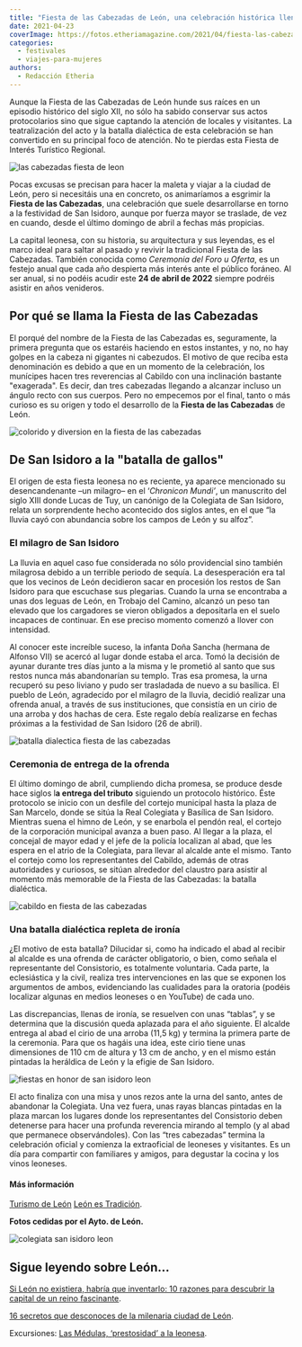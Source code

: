 ```yaml
---
title: "Fiesta de las Cabezadas de León, una celebración histórica llena de ironía"
date: 2021-04-23
coverImage: https://fotos.etheriamagazine.com/2021/04/fiesta-las-cabezadas-leon.jpg
categories: 
  - festivales
  - viajes-para-mujeres
authors: 
  - Redacción Etheria
---
```


Aunque la Fiesta de las Cabezadas de León hunde sus raíces en un episodio histórico del siglo XII, no sólo ha sabido conservar sus actos protocolarios sino que sigue captando la atención de locales y visitantes. La teatralización del acto y la batalla dialéctica de esta celebración se han convertido en su principal foco de atención. No te pierdas esta Fiesta de Interés Turístico Regional.

![las cabezadas fiesta de leon](https://fotos.etheriamagazine.com/2021/04/fiesta-las-cabezadas-leon.jpg "Esta profunda reverencia da nombre a la Fiesta de las Cabezadas, en León capital.")

Pocas excusas se precisan para hacer la maleta y viajar a la ciudad de León, pero si 
necesitáis una en concreto, os animaríamos a esgrimir la **Fiesta de las Cabezadas**, 
una celebración que suele desarrollarse en torno a la festividad de San Isidoro, aunque 
por fuerza mayor se traslade, de vez en cuando, desde el último domingo de abril a 
fechas más propicias. 

La capital leonesa, con su historia, su arquitectura y sus leyendas, es el marco ideal 
para saltar al pasado y revivir la tradicional Fiesta de las Cabezadas. También conocida 
como _Ceremonia del Foro u Oferta_, es un festejo anual que cada año despierta más 
interés ante el público foráneo. Al ser anual, si no podéis acudir este **24 de abril de 
2022** siempre podréis asistir en años venideros. 

## Por qué se llama la Fiesta de las Cabezadas

El porqué del nombre de la Fiesta de las Cabezadas es, seguramente, la primera pregunta 
que os estaréis haciendo en estos instantes, y no, no hay golpes en la cabeza ni 
gigantes ni cabezudos. El motivo de que reciba esta denominación es debido a que en un 
momento de la celebración, los munícipes hacen tres reverencias al Cabildo con una 
inclinación bastante "exagerada". Es decir, dan tres cabezadas llegando a alcanzar 
incluso un ángulo recto con sus cuerpos. Pero no empecemos por el final, tanto o más 
curioso es su origen y todo el desarrollo de la **Fiesta de las Cabezadas** de León. 

![colorido y diversion en la fiesta de las cabezadas](https://fotos.etheriamagazine.com/2021/04/fiesta-las-cabezadas-san-isidoro.jpg "Alegre colorido de las Fiesta de las Cabezadas (León).")

## De San Isidoro a la "batalla de gallos"

El origen de esta fiesta leonesa no es reciente, ya aparece mencionado su 
desencandenante –un milagro– en el ‘_Chronicon Mundi’_, un manuscrito del siglo XIII 
donde Lucas de Tuy, un canónigo de la Colegiata de San Isidoro, relata un sorprendente 
hecho acontecido dos siglos antes, en el que “la lluvia cayó con abundancia sobre los 
campos de León y su alfoz”. 

### El milagro de San Isidoro

La lluvia en aquel caso fue considerada no sólo providencial sino también milagrosa 
debido a un terrible periodo de sequía. La desesperación era tal que los vecinos de León 
decidieron sacar en procesión los restos de San Isidoro para que escuchase sus 
plegarias. Cuando la urna se encontraba a unas dos leguas de León, en Trobajo del 
Camino, alcanzó un peso tan elevado que los cargadores se vieron obligados a depositarla 
en el suelo incapaces de continuar. En ese preciso momento comenzó a llover con 
intensidad. 

Al conocer este increíble suceso, la infanta Doña Sancha (hermana de Alfonso VII) se 
acercó al lugar donde estaba el arca. Tomó la decisión de ayunar durante tres días junto 
a la misma y le prometió al santo que sus restos nunca más abandonarían su templo. Tras 
esa promesa, la urna recuperó su peso liviano y pudo ser trasladada de nuevo a su 
basílica. El pueblo de León, agradecido por el milagro de la lluvia, decidió realizar 
una ofrenda anual, a través de sus instituciones, que consistía en un cirio de una 
arroba y dos hachas de cera. Este regalo debía realizarse en fechas próximas a la 
festividad de San Isidoro (26 de abril). 

![batalla dialectica fiesta de las cabezadas](https://fotos.etheriamagazine.com/2021/04/las-cabezadas-claustro-colegiada-san-isidoro.jpg "En el claustro de la colegiata de San Isidoro se suele producir la batalla dialéctica.")

### Ceremonia de entrega de la ofrenda

El último domingo de abril, cumpliendo dicha promesa, se produce desde hace siglos l**a 
entrega del tributo** siguiendo un protocolo histórico. Éste protocolo se inicio con un 
desfile del cortejo municipal hasta la plaza de San Marcelo, donde se sitúa la Real 
Colegiata y Basílica de San Isidoro. Mientras suena el himno de León, y se enarbola el 
pendón real, el cortejo de la corporación municipal avanza a buen paso. Al llegar a la 
plaza, el concejal de mayor edad y el jefe de la policía localizan al abad, que les 
espera en el atrio de la Colegiata, para llevar al alcalde ante el mismo. Tanto el 
cortejo como los representantes del Cabildo, además de otras autoridades y curiosos, se 
sitúan alrededor del claustro para asistir al momento más memorable de la Fiesta de las 
Cabezadas: la batalla dialéctica. 

![cabildo en fiesta de las cabezadas](https://fotos.etheriamagazine.com/2021/04/las-Cabezadas-leon.jpg "La batalla dialéctica es el momento más jocoso de la celebración.")

### Una batalla dialéctica repleta de ironía

¿El motivo de esta batalla? Dilucidar si, como ha indicado el abad al recibir al alcalde 
es una ofrenda de carácter obligatorio, o bien, como señala el representante del 
Consistorio, es totalmente voluntaria. Cada parte, la eclesiástica y la civil, realiza 
tres intervenciones en las que se exponen los argumentos de ambos, evidenciando las 
cualidades para la oratoria (podéis localizar algunas en medios leoneses o en YouTube) 
de cada uno. 

Las discrepancias, llenas de ironía, se resuelven con unas “tablas”, y se determina que 
la discusión queda aplazada para el año siguiente. El alcalde entrega al abad el cirio 
de una arroba (11,5 kg) y termina la primera parte de la ceremonia. Para que os hagáis 
una idea, este cirio tiene unas dimensiones de 110 cm de altura y 13 cm de ancho, y en 
el mismo están pintadas la heráldica de León y la efigie de San Isidoro. 

![fiestas en honor de san isidoro leon](https://fotos.etheriamagazine.com/2021/04/colegiata-san-isidoro-las-cabezadas.jpg "Reverencia final de la Fiesta de las Cabezadas.")

El acto finaliza con una misa y unos rezos ante la urna del santo, antes de abandonar la 
Colegiata. Una vez fuera, unas rayas blancas pintadas en la plaza marcan los lugares 
donde los representantes del Consistorio deben detenerse para hacer una profunda 
reverencia mirando al templo (y al abad que permanece observándoles). Con las “tres 
cabezadas” termina la celebración oficial y comienza la extraoficial de leoneses y 
visitantes. Es un día para compartir con familiares y amigos, para degustar la cocina y 
los vinos leoneses. 

#### Más información

[Turismo de León](https://leon.es/) [León es 
Tradición](https://www.leonestradicion.com). 

**Fotos cedidas por el Ayto. de León.** 

![colegiata san isidoro leon](https://fotos.etheriamagazine.com/2020/12/leon-san-isidoro.jpg "Interior del Panteón de los Reyes en la Real Colegiata de San Isidoro. © Ayto. de León")

## Sigue leyendo sobre León...

[Si León no existiera, habría que inventarlo: 10 razones para descubrir la capital de un 
reino 
fascinante](https://etheriamagazine.com/2020/12/28/10-razones-para-descubrir-leon-una-capital-unica-y-diferente/). 

[16 secretos que desconoces de la milenaria ciudad de 
León](https://etheriamagazine.com/2020/12/16/16-lugares-secretos-y-leyendas-de-leon-capital/). 

Excursiones: [Las Médulas, ‘prestosidad’ a la 
leonesa](https://etheriamagazine.com/2020/05/11/escapadas-por-espana-las-medulas-leon/).

